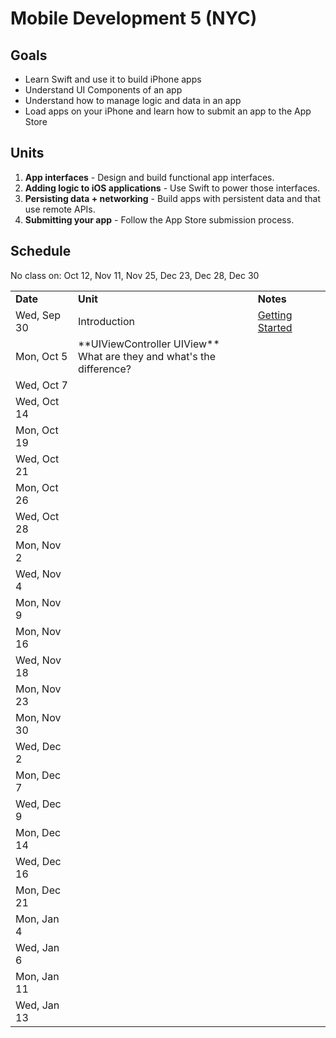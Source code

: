 # Mobile Development 5 (NYC)

## Goals

* Learn Swift and use it to build iPhone apps
* Understand UI Components of an app
* Understand how to manage logic and data in an app
* Load apps on your iPhone and learn how to submit an app to the App Store


## Units

1. **App interfaces** - Design and build functional app interfaces.
2. **Adding logic to iOS applications** - Use Swift to power those interfaces.
3. **Persisting data + networking** - Build apps with persistent data and that use remote APIs.
4. **Submitting your app** - Follow the App Store submission process.


## Schedule

No class on: Oct 12, Nov 11, Nov 25, Dec 23, Dec 28, Dec 30

<table>
  <tr>
    <td><strong>Date</strong></td>
    <td><strong>Unit</strong></td>
    <td><strong>Notes</strong></td>
  </tr>
  <tr>
    <td>Wed, Sep 30</td>
    <td>Introduction</td>
    <td><a href="https://github.com/ga-students/MOB-NYC-5/tree/master/Session0">Getting Started</a><br>
</td>
  </tr>
  <tr>
    <td>Mon, Oct 5</td>
    <td> **UIViewController  UIView** <br>What are they and what's the difference?</td>
    <td></td>
  </tr>
  <tr>
    <td>Wed, Oct 7</td>
    <td></td>
    <td></td>
  </tr>
  <tr>
    <td>Wed, Oct 14</td>
    <td></td>
    <td></td>
  </tr>
  <tr>
    <td>Mon, Oct 19</td>
    <td></td>
    <td></td>
  </tr>
  <tr>
    <td>Wed, Oct 21</td>
    <td></td>
    <td></td>
  </tr>
  <tr>
    <td>Mon, Oct 26</td>
    <td></td>
    <td></td>
  </tr>
  <tr>
    <td>Wed, Oct 28</td>
    <td></td>
    <td></td>
  </tr>
  <tr>
    <td>Mon, Nov 2</td>
    <td></td>
    <td></td>
  </tr>
  <tr>
    <td>Wed, Nov 4</td>
    <td></td>
    <td></td>
  </tr>
  <tr>
    <td>Mon, Nov 9</td>
    <td></td>
    <td></td>
  </tr>
  <tr>
    <td>Mon, Nov 16</td>
    <td></td>
    <td></td>
  </tr>
  <tr>
    <td>Wed, Nov 18</td>
    <td></td>
    <td></td>
  </tr>
  <tr>
    <td>Mon, Nov 23</td>
    <td></td>
    <td></td>
  </tr>
  <tr>
    <td>Mon, Nov 30</td>
    <td></td>
    <td></td>
  </tr>
  <tr>
    <td>Wed, Dec 2</td>
    <td></td>
    <td></td>
  </tr>
  <tr>
    <td>Mon, Dec 7</td>
    <td></td>
    <td></td>
  </tr>
  <tr>
    <td>Wed, Dec 9</td>
    <td></td>
    <td></td>
  </tr>
  <tr>
    <td>Mon, Dec 14</td>
    <td></td>
    <td></td>
  </tr>
  <tr>
    <td>Wed, Dec 16</td>
    <td></td>
    <td></td>
  </tr>
  <tr>
    <td>Mon, Dec 21</td>
    <td></td>
    <td></td>
  </tr>
  <tr>
    <td>Mon, Jan 4</td>
    <td></td>
    <td></td>
  </tr>
  <tr>
    <td>Wed, Jan 6</td>
    <td></td>
    <td></td>
  </tr>
    <tr>
    <td>Mon, Jan 11</td>
    <td></td>
    <td></td>
  </tr>
  <tr>
    <td>Wed, Jan 13</td>
    <td></td>
    <td></td>
  </tr>
</table>

